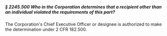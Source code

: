 ##### § 2245.500 Who in the Corporation determines that a recipient other than an individual violated the requirements of this part? #####

The Corporation's Chief Executive Officer or designee is authorized to make the determination under 2 CFR 182.500.